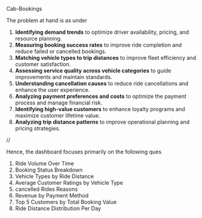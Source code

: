 Cab-Bookings 

The problem at hand is as under

1. **Identifying demand trends** to optimize driver availability, pricing, and resource planning.
2. **Measuring booking success rates** to improve ride completion and reduce failed or cancelled bookings.
3. **Matching vehicle types to trip distances** to improve fleet efficiency and customer satisfaction.
4. **Assessing service quality across vehicle categories** to guide improvements and maintain standards.
5. **Understanding cancellation causes** to reduce ride cancellations and enhance the user experience.
6. **Analyzing payment preferences and costs** to optimize the payment process and manage financial risk.
7. **Identifying high-value customers** to enhance loyalty programs and maximize customer lifetime value.
8. **Analyzing trip distance patterns** to improve operational planning and pricing strategies.

//

Hence, the dashboard focuses primarily on the following ques 

1. Ride Volume Over Time
2. Booking Status Breakdown
3. Vehicle Types by Ride Distance
4. Average Customer Ratings by Vehicle Type
5. cancelled Rides Reasons
6. Revenue by Payment Method
7. Top 5 Customers by Total Booking Value
8. Ride Distance Distribution Per Day



